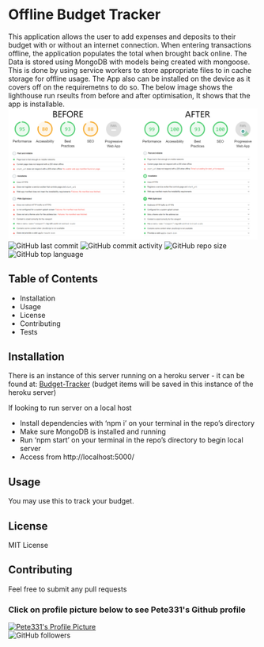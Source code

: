 # Offline Budget Tracker
This application allows the user to add expenses and deposits to their budget with or without an internet connection. When entering transactions offline, the application populates the total when brought back online. The Data is stored using MongoDB with models being created with mongoose.  
This is done by using service workers to store appropriate files to in cache storage for offline usage. The App also can be installed on the device as it covers off on the requiremetns to do so. The below image shows the lighthouse run rseults from before and after optimisation, It shows that the app is installable.
![Combined Picture](https://raw.githubusercontent.com/Pete331/Online-Offline-Budget-Trackers/master/screenshots/combined.png "Created by Pete331")  
![GitHub last commit](https://img.shields.io/github/last-commit/Pete331/Online-Offline-Budget-Trackers)
![GitHub commit activity](https://img.shields.io/github/commit-activity/y/Pete331/Online-Offline-Budget-Trackers)
![GitHub repo size](https://img.shields.io/github/repo-size/Pete331/Online-Offline-Budget-Trackers)
![GitHub top language](https://img.shields.io/github/languages/top/Pete331/Online-Offline-Budget-Trackers)  
## Table of Contents
- Installation
- Usage
- License
- Contributing
- Tests

## Installation
There is an instance of this server running on a heroku server - it can be found at: [Budget-Tracker](https://budget-tracker331.herokuapp.com/) (budget items will be saved in this instance of the heroku server)

If looking to run server on a local host
- Install dependencies with ‘npm i’ on your terminal in the repo’s directory
- Make sure MongoDB is installed and running
- Run ‘npm start’ on your terminal in the repo’s directory to begin local server
- Access from http://localhost:5000/
## Usage
You may use this to track your budget.
## License
MIT License
## Contributing
Feel free to submit any pull requests
### Click on profile picture below to see Pete331's Github profile
[![Pete331's Profile Picture](https://avatars2.githubusercontent.com/u/53825841?v=4&s=200 "Created by Pete331")](https://github.com/Pete331)  
![GitHub followers](https://img.shields.io/github/followers/Pete331?style=social)  